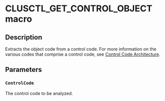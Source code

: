 # CLUSCTL_GET_CONTROL_OBJECT macro

## Description

Extracts the object code from a control code. For more information on the various codes that comprise a control code, see [Control Code Architecture](https://learn.microsoft.com/previous-versions/windows/desktop/mscs/control-code-architecture).

## Parameters

### `ControlCode`

The control code to be analyzed.
